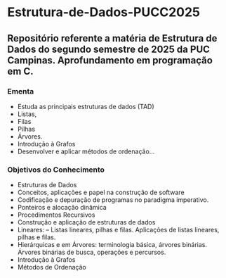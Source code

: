 # Estrutura-de-Dados-PUCC2025
## Repositório referente a matéria de Estrutura de Dados do segundo semestre de 2025 da PUC Campinas. Aprofundamento em programação em C.

### Ementa
- Estuda as principais estruturas de dados (TAD)
- Listas,
- Filas
- Pilhas
- Árvores.
- Introdução à Grafos
- Desenvolver e aplicar métodos de ordenação...

### Objetivos do Conhecimento
- Estruturas de Dados
- Conceitos, aplicações e papel na construção de software
- Codificação e depuração de programas no paradigma imperativo.
- Ponteiros e alocação dinâmica
- Procedimentos Recursivos
- Construção e aplicação de estruturas de dados
- Lineares: – Listas lineares, pilhas e filas. Aplicações de listas lineares, pilhas e filas.
- Hierárquicas e em Árvores: terminologia básica, árvores binárias. Árvores binárias de busca, operações e percursos.
- Introdução à Grafos
- Métodos de Ordenação